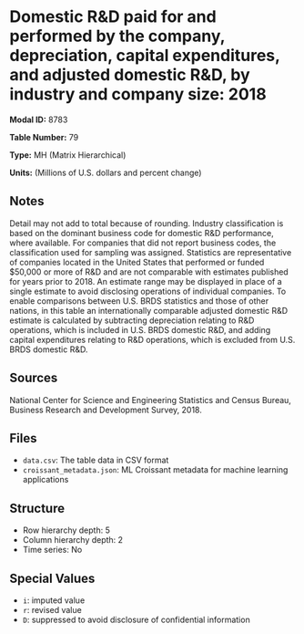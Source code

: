 # Domestic R&D paid for and performed by the company, depreciation, capital expenditures, and adjusted domestic R&D, by industry and company size: 2018

**Modal ID:** 8783

**Table Number:** 79

**Type:** MH (Matrix Hierarchical)

**Units:** (Millions of U.S. dollars and percent change)

## Notes

Detail may not add to total because of rounding. Industry classification is based on the dominant business code for domestic R&D performance, where available. For companies that did not report business codes, the classification used for sampling was assigned. Statistics are representative of companies located in the United States that performed or funded $50,000 or more of R&D and are not comparable with estimates published for years prior to 2018. An estimate range may be displayed in place of a single estimate to avoid disclosing operations of individual companies. To enable comparisons between U.S. BRDS statistics and those of other nations, in this table an internationally comparable adjusted domestic R&D estimate is calculated by subtracting depreciation relating to R&D operations, which is included in U.S. BRDS domestic R&D, and adding capital expenditures relating to R&D operations, which is excluded from U.S. BRDS domestic R&D.

## Sources

National Center for Science and Engineering Statistics and Census Bureau, Business Research and Development Survey, 2018.

## Files

- `data.csv`: The table data in CSV format
- `croissant_metadata.json`: ML Croissant metadata for machine learning applications

## Structure

- Row hierarchy depth: 5
- Column hierarchy depth: 2
- Time series: No

## Special Values

- `i`: imputed value
- `r`: revised value
- `D`: suppressed to avoid disclosure of confidential information
